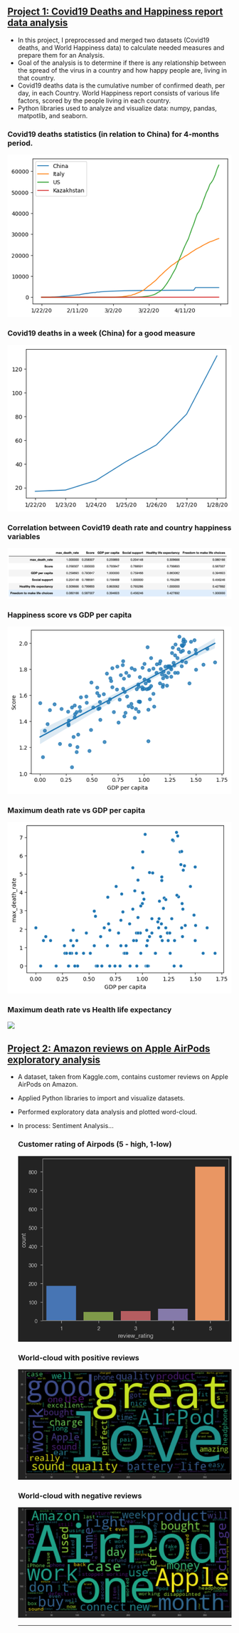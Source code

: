 
## [Project 1: Covid19 Deaths and Happiness report data analysis](https://github.com/arna-t/Covid19_deaths_Happiness_report)

- In this project, I preprocessed and merged two datasets (Covid19 deaths, and World Happiness data) to calculate needed measures and prepare them for an Analysis.
- Goal of the analysis is to determine if there is any relationship between the spread of the virus in a country and how happy people are, living in that country.
- Covid19 deaths data is the cumulative number of confirmed death, per day, in each Country. World Happiness report consists of various life factors, scored by the people living in each country.
- Python libraries used to analyze and visualize data: numpy, pandas, matpotlib, and seaborn.


### Covid19 deaths statistics (in relation to China) for 4-months period.
   ![](/images/plot1.png)


### Covid19 deaths in a week (China) for a good measure

   ![](/images/plot2.png)
  

### Correlation between Covid19 death rate and country happiness variables

   ![](/images/correlation.png)

### Happiness score vs GDP per capita

   ![](/images/plot3.png)

### Maximum death rate vs GDP per capita

   ![](/images/death_rate_gdp.png)
   
### Maximum death rate vs Health life expectancy
   
   ![]([/images/death_rate_health.png)
   
    

## [Project 2: Amazon reviews on Apple AirPods exploratory analysis](https://github.com/arna-t/Amazon_reviews_exploratory_analysis)

- A dataset, taken from Kaggle.com, contains customer reviews on Apple AirPods on Amazon.
- Applied Python libraries to import and visualize datasets.
- Performed exploratory data analysis and plotted word-cloud.
- In process: Sentiment Analysis...

  ### Customer rating of Airpods (5 - high, 1-low)
  ![](/images/rating.png)


  ### World-cloud with positive reviews 
  ![](/images/positive.png)


  ### World-cloud with negative reviews 
  ![](/images/negative.png)

  ------------------------------------------------------------------------------------------------------------------

  
